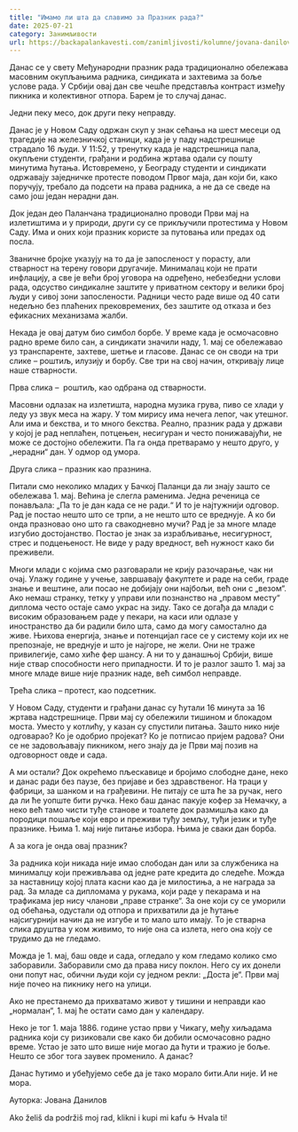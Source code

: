 ```yaml
---
title: "Имамо ли шта да славимо за Празник рада?"
date: 2025-07-21
category: Занимљивости
url: https://backapalankavesti.com/zanimljivosti/kolumne/jovana-danilov-kolumna/imamo-li-sta-da-slavimo-za-praznik-rada/
---
```


Данас се у свету Међународни празник рада традиционално обележава масовним окупљањима радника, синдиката и захтевима за боље услове рада. У Србији овај дан све чешће представља контраст између пикника и колективног отпора. Барем је то случај данас.

Једни пеку месо, док други пеку неправду.

Данас је у Новом Саду одржан скуп у знак сећања на шест месеци од трагедије на железничкој станици, када је у паду надстрешнице страдало 16 људи. У 11:52, у тренутку када је надстрешница пала, окупљени студенти, грађани и родбина жртава одали су пошту минутима ћутања. Истовремено, у Београду студенти и синдикати одржавају заједничке протесте поводом Првог маја, дан који би, како поручују, требало да подсети на права радника, а не да се сведе на само још један нерадни дан.

Док један део Паланчана традиционално проводи Први мај на излетиштима и у природи, други су се прикључили протестима у Новом Саду. Има и оних који празник користе за путовања или предах од посла.

Званичне бројке указују на то да је запосленост у порасту, али стварност на терену говори другачије. Минималац који не прати инфлацију, а све је већи број уговора на одређено, небезбедни услови рада, одсуство синдикалне заштите у приватном сектору и велики број људи у сивој зони запослености. Радници често раде више од 40 сати недељно без плаћених прековремених, без заштите од отказа и без ефикасних механизама жалби.

Некада је овај датум био симбол борбе. У време када је осмочасовно радно време било сан, а синдикати значили наду, 1. мај се обележавао уз транспаренте, захтеве, шетње и гласове. Данас се он своди на три слике – роштиљ, илузију и борбу. Све три на свој начин, откривају лице наше стварности.

Прва слика –  роштиљ, као одбрана од стварности.

Масовни одлазак на излетишта, народна музика грува, пиво се хлади у леду уз звук меса на жару. У том мирису има нечега лепог, чак утешног. Али има и бекства, и то много бекства. Реално, празник рада у држави у којој је рад неплаћен, потцењен, несигуран и често понижавајући, не може се достојно обележити. Па га онда претварамо у нешто друго, у „нерадни“ дан. У одмор од умора.

Друга слика – празник као празнина.

Питали смо неколико младих у Бачкој Паланци да ли знају зашто се обележава 1. мај. Већина је слегла раменима. Једна реченица се понављала: „Па то је дан када се не ради.“ И то је најтужнији одговор. Рад је постао нешто што се трпи, а не нешто што се вреднује. А ко би онда празновао оно што га свакодневно мучи? Рад је за многе младе изгубио достојанство. Постао је знак за израбљивање, несигурност, стрес и подцењеност. Не виде у раду вредност, већ нужност како би преживели.

Многи млади с којима смо разговарали не крију разочарање, чак ни очај. Улажу године у учење, завршавају факултете и раде на себи, граде знање и вештине, али посао не добијају они најбољи, већ они с „везом“. Ако немаш странку, тетку у управи или познанство на „правом месту“ диплома често остаје само украс на зиду. Тако се догађа да млади с високим образовањем раде у пекари, на каси или одлазе у иностранство да би радили било шта, само да могу самостално да живе. Њихова енергија, знање и потенцијал гасе се у систему који их не препознаје, не вреднује и што је најгоре, не жели. Они не траже привилегије, само хиће фер шансу. А ни то у данашњој Србији, више није ствар способности него припадности. И то је разлог зашто 1. мај за многе младе више није празник наде, већ симбол неправде.

Трећа слика – протест, као подсетник.

У Новом Саду, студенти и грађани данас су ћутали 16 минута за 16 жртава надстрешнице. Први мај су обележили тишином и блокадом моста. Уместо у котлићу, у казан су спустили питања. Зашто нико није одговарао? Ко је одобрио пројекат? Ко је потписао пријем радова? Они се не задовољавају пикником, него знају да је Први мај позив на одговорност овде и сада.

А ми остали? Док окрећемо пљескавице и бројимо слободне дане, неко и данас ради без паузе, без пријаве и без здравственог. На траци у фабрици, за шанком и на грађевини. Не питају се шта ће за ручак, него да ли ће уопште бити ручка. Неко баш данас пакује кофер за Немачку, а неко већ тамо чисти туђе станове и тоалете док размишља како да породици пошаље који евро и преживи туђу земљу, туђи језик и туђе празнике. Њима 1. мај није питање избора. Њима је сваки дан борба.

А за кога је онда овај празник?

За радника који никада није имао слободан дан или за службеника на минималцу који преживљава од једне рате кредита до следеће. Можда за наставницу којој плата касни као да је милостиња, а не награда за рад. За младе са дипломама у рукама, који раде у пекарама и на трафикама јер нису чланови „праве странке“. За оне који су се уморили од обећања, одустали од отпора и прихватили да је ћутање најсигурнији начин да не изгубе и то мало што имају. То је стварна слика друштва у ком живимо, то није она са излета, него она коју се трудимо да не гледамо.

Можда је 1. мај, баш овде и сада, огледало у ком гледамо колико смо заборавили. Заборавили смо да права нису поклон. Него су их донели они попут нас, обични људи који су једном рекли: „Доста је“. Први мај није почео на пикнику него на улици.

Ако не престанемо да прихватамо живот у тишини и неправди као „нормалан“, 1. мај ће остати само дан у календару.

Неко је тог 1. маја 1886. године устао први у Чикагу, међу хиљадама радника који су ризиковали све како би добили осмочасовно радно време. Устао је зато што више није могао да ћути и тражио је боље. Нешто се због тога заувек променило. А данас?

Данас ћутимо и убеђујемо себе да је тако морало бити.Али није. И не мора.

Ауторка: Јована Данилов

Ako želiš da podržiš moj rad, klikni i kupi mi kafu ☕ Hvala ti!
